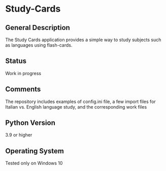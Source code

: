 # Study-Cards
## General Description
The Study Cards application provides a simple way to study subjects such as languages using flash-cards. 
## Status
Work in progress
## Comments
The repository includes examples of config.ini file, a few import files for Italian vs. English language study, and the corresponding work files
## Python Version
3.9 or higher
## Operating System
Tested only on Windows 10

